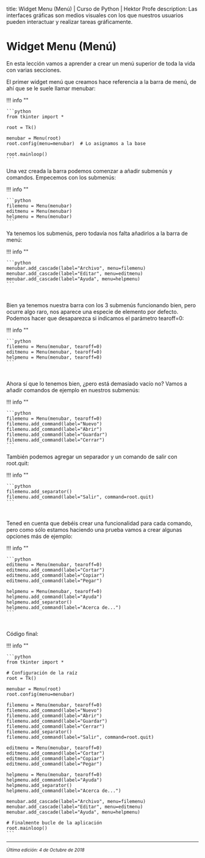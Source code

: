 title: Widget Menu (Menú) | Curso de Python | Hektor Profe
description: Las interfaces gráficas son medios visuales con los que nuestros usuarios pueden interactuar y realizar tareas gráficamente.

# Widget Menu (Menú)

En esta lección vamos a aprender a crear un menú superior de toda la vida con varias secciones. 

El primer widget menú que creamos hace referencia a la barra de menú, de ahí que se le suele llamar menubar:

!!! info "" 

    ```python
    from tkinter import *

    root = Tk()

    menubar = Menu(root)
    root.config(menu=menubar)  # Lo asignamos a la base

    root.mainloop()
    ```

Una vez creada la barra podemos comenzar a añadir submenús y comandos. Empecemos con los submenús:

!!! info "" 

    ```python
	filemenu = Menu(menubar)
	editmenu = Menu(menubar)
	helpmenu = Menu(menubar)
    ```

Ya tenemos los submenús, pero todavía nos falta añadirlos a la barra de menú:

!!! info "" 

    ```python
	menubar.add_cascade(label="Archivo", menu=filemenu)
	menubar.add_cascade(label="Editar", menu=editmenu)
	menubar.add_cascade(label="Ayuda", menu=helpmenu)
    ```

<div style="text-align:center;margin-top:25px"><img class="lazy" data-src="{{cdn}}/images/tkinter/16.png"/></div>

Bien ya tenemos nuestra barra con los 3 submenús funcionando bien, pero ocurre algo raro, nos aparece una especie de elemento por defecto. Podemos hacer que desaparezca si indicamos el parámetro tearoff=0:

!!! info "" 

    ```python
	filemenu = Menu(menubar, tearoff=0)
	editmenu = Menu(menubar, tearoff=0)
	helpmenu = Menu(menubar, tearoff=0)
    ```

<div style="text-align:center;margin-top:25px"><img class="lazy" data-src="{{cdn}}/images/tkinter/17.png"/></div>

Ahora  sí que lo tenemos bien, ¿pero está demasiado vacío no? Vamos a añadir comandos de ejemplo en nuestros submenús:

!!! info "" 

    ```python
    filemenu = Menu(menubar, tearoff=0)
    filemenu.add_command(label="Nuevo")
    filemenu.add_command(label="Abrir")
    filemenu.add_command(label="Guardar")
    filemenu.add_command(label="Cerrar")
    ```

También podemos agregar un separador y un comando de salir con root.quit:

!!! info "" 

    ```python
    filemenu.add_separator()
    filemenu.add_command(label="Salir", command=root.quit)
    ```

<div style="text-align:center;margin-top:25px"><img class="lazy" data-src="{{cdn}}/images/tkinter/18.png"/></div>

Tened en cuenta que debéis crear una funcionalidad para cada comando, pero como sólo estamos haciendo una prueba vamos a crear algunas opciones más de ejemplo:

!!! info "" 

    ```python
    editmenu = Menu(menubar, tearoff=0)
    editmenu.add_command(label="Cortar")
    editmenu.add_command(label="Copiar")
    editmenu.add_command(label="Pegar")

    helpmenu = Menu(menubar, tearoff=0)
    helpmenu.add_command(label="Ayuda")
    helpmenu.add_separator()
    helpmenu.add_command(label="Acerca de...")
    ```

<div style="text-align:center;margin-top:25px"><img class="lazy" data-src="{{cdn}}/images/tkinter/19.png"/></div>

Código final:

!!! info "" 

    ```python
    from tkinter import *

    # Configuración de la raíz
    root = Tk()

    menubar = Menu(root)
    root.config(menu=menubar)

    filemenu = Menu(menubar, tearoff=0)
    filemenu.add_command(label="Nuevo")
    filemenu.add_command(label="Abrir")
    filemenu.add_command(label="Guardar")
    filemenu.add_command(label="Cerrar")
    filemenu.add_separator()
    filemenu.add_command(label="Salir", command=root.quit)

    editmenu = Menu(menubar, tearoff=0)
    editmenu.add_command(label="Cortar")
    editmenu.add_command(label="Copiar")
    editmenu.add_command(label="Pegar")

    helpmenu = Menu(menubar, tearoff=0)
    helpmenu.add_command(label="Ayuda")
    helpmenu.add_separator()
    helpmenu.add_command(label="Acerca de...")

    menubar.add_cascade(label="Archivo", menu=filemenu)
    menubar.add_cascade(label="Editar", menu=editmenu)
    menubar.add_cascade(label="Ayuda", menu=helpmenu)

    # Finalmente bucle de la aplicación
    root.mainloop()
    ```

___
<small class="edited"><i>Última edición: 4 de Octubre de 2018</i></small>